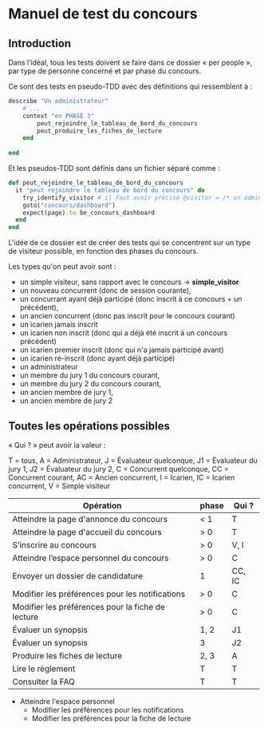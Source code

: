 # Manuel de test du concours

## Introduction

Dans l’idéal, tous les tests doivent se faire dans ce dossier « per people », par type de personne concerné et par phase du concours.

Ce sont des tests en pseudo-TDD avec des définitions qui ressemblent à :

~~~ruby
describe "Un administrateur"
	# ...
	context "en PHASE 3"
		peut_rejoindre_le_tableau_de_bord_du_concours
		peut_produire_les_fiches_de_lecture
	end
	
end
~~~

Et les pseudos-TDD sont définis dans un fichier séparé comme :

~~~ruby
def	peut_rejoindre_le_tableau_de_bord_du_concours
  it "peut rejoindre le tableau de bord du concours" do
  	try_identify_visitor # il faut avoir précisé @visitor = /* un admin */ 
    goto("concours/dashboard")
    expect(page).to be_concours_dashboard
  end
end
~~~



L'idée de ce dossier est de créer des tests qui se concentrent sur un type de visiteur possible, en fonction des phases du concours.

Les types qu'on peut avoir sont :

* un simple visiteur, sans rapport avec le concours -> **simple_visitor**
* un nouveau concurrent (donc de session courante),
* un concurrant ayant déjà participé (donc inscrit à ce concours + un précédent),
* un ancien concurrent (donc pas inscrit pour le concours courant)
* un icarien jamais inscrit
* un icarien non inscrit (donc qui a déjà été inscrit à un concours précédent)
* un icarien premier inscrit (donc qui n'a jamais participé avant)
* un icarien ré-inscrit (donc ayant déjà participé)
* un administrateur
* un membre du jury 1 du concours courant,
* un membre du jury 2 du concours courant,
* un ancien membre de jury 1,
* un ancien membre de jury 2

## Toutes les opérations possibles

« Qui ? » peut avoir la valeur :

T = tous, A = Administrateur, J = Évaluateur quelconque, J1 = Évaluateur du jury 1, J2 = Évaluateur du jury 2, C = Concurrent quelconque, CC = Concurrent courant, AC = Ancien concurrent, I = Icarien, IC = Icarien concurrent, V = Simple visiteur

| Opération                                         | phase | Qui ?  |
| ------------------------------------------------- | ----- | ------ |
| Atteindre la page d'annonce du concours           | < 1   | T      |
| Atteindre la page d'accueil du concours           | > 0   | T      |
| S’inscrire au concours                            | > 0   | V, I   |
| Atteindre l’espace personnel du concours          | > 0   | C      |
| Envoyer un dossier de candidature                 | 1     | CC, IC |
| Modifier les préférences pour les notifications   | > 0   | C      |
| Modifier les préférences pour la fiche de lecture | > 0   | C      |
| Évaluer un synopsis                               | 1, 2  | J1     |
| Évaluer un synopsis                               | 3     | J2     |
| Produire les fiches de lecture                    | 2, 3  | A      |
| Lire le règlement                                 | T     | T      |
| Consulter la FAQ                                  | T     | T      |





* Atteindre l'espace personnel
  * Modifier les préférences pour les notifications
  * Modifier les préférences pour la fiche de lecture

